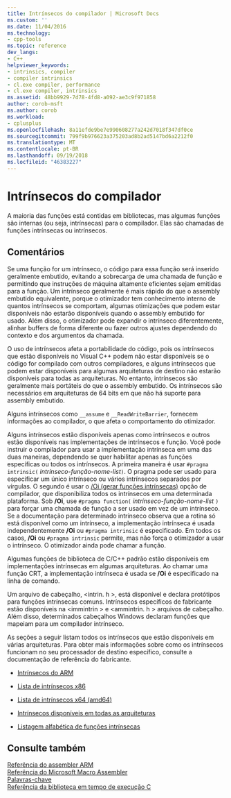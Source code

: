 ```yaml
---
title: Intrínsecos do compilador | Microsoft Docs
ms.custom: ''
ms.date: 11/04/2016
ms.technology:
- cpp-tools
ms.topic: reference
dev_langs:
- C++
helpviewer_keywords:
- intrinsics, compiler
- compiler intrinsics
- cl.exe compiler, performance
- cl.exe compiler, intrinsics
ms.assetid: 48bb9929-7d78-4fd8-a092-ae3c9f971858
author: corob-msft
ms.author: corob
ms.workload:
- cplusplus
ms.openlocfilehash: 8a11efde9be7e990608277a242d7018f347df0ce
ms.sourcegitcommit: 799f9b976623a375203ad8b2ad5147bd6a2212f0
ms.translationtype: MT
ms.contentlocale: pt-BR
ms.lasthandoff: 09/19/2018
ms.locfileid: "46383227"
---
```

# <a name="compiler-intrinsics"></a>Intrínsecos do compilador

A maioria das funções está contidas em bibliotecas, mas algumas funções são internas (ou seja, intrínsecas) para o compilador. Elas são chamadas de funções intrínsecas ou intrínsecos.

## <a name="remarks"></a>Comentários

Se uma função for um intrínseco, o código para essa função será inserido geralmente embutido, evitando a sobrecarga de uma chamada de função e permitindo que instruções de máquina altamente eficientes sejam emitidas para a função. Um intrínseco geralmente é mais rápido do que o assembly embutido equivalente, porque o otimizador tem conhecimento interno de quantos intrínsecos se comportam, algumas otimizações que podem estar disponíveis não estarão disponíveis quando o assembly embutido for usado. Além disso, o otimizador pode expandir o intrínseco diferentemente, alinhar buffers de forma diferente ou fazer outros ajustes dependendo do contexto e dos argumentos da chamada.

O uso de intrínsecos afeta a portabilidade do código, pois os intrínsecos que estão disponíveis no Visual C++ podem não estar disponíveis se o código for compilado com outros compiladores, e alguns intrínsecos que podem estar disponíveis para algumas arquiteturas de destino não estarão disponíveis para todas as arquiteturas. No entanto, intrínsecos são geralmente mais portáteis do que o assembly embutido. Os intrínsecos são necessários em arquiteturas de 64 bits em que não há suporte para assembly embutido.

Alguns intrínsecos como `__assume` e `__ReadWriteBarrier`, fornecem informações ao compilador, o que afeta o comportamento do otimizador.

Alguns intrínsecos estão disponíveis apenas como intrínsecos e outros estão disponíveis nas implementações de intrínsecos e função. Você pode instruir o compilador para usar a implementação intrínseca em uma das duas maneiras, dependendo se quer habilitar apenas as funções específicas ou todos os intrínsecos. A primeira maneira é usar `#pragma intrinsic(` *intrínseco-função-nome-list*`)`. O pragma pode ser usado para especificar um único intrínseco ou vários intrínsecos separados por vírgulas. O segundo é usar o [/Oi (gerar funções intrínsecas)](../build/reference/oi-generate-intrinsic-functions.md) opção de compilador, que disponibiliza todos os intrínsecos em uma determinada plataforma. Sob **/Oi**, use `#pragma function(` *intrínseco-função-nome-list* `)` para forçar uma chamada de função a ser usado em vez de um intrínseco. Se a documentação para determinado intrínseco observa que a rotina só está disponível como um intrínseco, a implementação intrínseca é usada independentemente **/Oi** ou `#pragma intrinsic` é especificado. Em todos os casos, **/Oi** ou `#pragma intrinsic` permite, mas não força o otimizador a usar o intrínseco. O otimizador ainda pode chamar a função.

Algumas funções de biblioteca de C/C++ padrão estão disponíveis em implementações intrínsecas em algumas arquiteturas. Ao chamar uma função CRT, a implementação intrínseca é usada se **/Oi** é especificado na linha de comando.

Um arquivo de cabeçalho, \<intrin. h >, está disponível e declara protótipos para funções intrínsecas comuns. Intrínsecos específicos de fabricante estão disponíveis na \<immintrin > e \<ammintrin. h > arquivos de cabeçalho. Além disso, determinados cabeçalhos Windows declaram funções que mapeiam para um compilador intrínseco.

As seções a seguir listam todos os intrínsecos que estão disponíveis em várias arquiteturas. Para obter mais informações sobre como os intrínsecos funcionam no seu processador de destino específico, consulte a documentação de referência do fabricante.

- [Intrínsecos do ARM](../intrinsics/arm-intrinsics.md)

- [Lista de intrínsecos x86](../intrinsics/x86-intrinsics-list.md)

- [Lista de intrínsecos x64 (amd64)](../intrinsics/x64-amd64-intrinsics-list.md)

- [Intrínsecos disponíveis em todas as arquiteturas](../intrinsics/intrinsics-available-on-all-architectures.md)

- [Listagem alfabética de funções intrínsecas](../intrinsics/alphabetical-listing-of-intrinsic-functions.md)

## <a name="see-also"></a>Consulte também

[Referência do assembler ARM](../assembler/arm/arm-assembler-reference.md)<br/>
[Referência do Microsoft Macro Assembler](../assembler/masm/microsoft-macro-assembler-reference.md)<br/>
[Palavras-chave](../cpp/keywords-cpp.md)<br/>
[Referência da biblioteca em tempo de execução C](../c-runtime-library/c-run-time-library-reference.md)